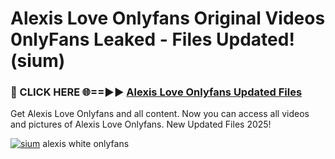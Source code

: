 # Alexis Love Onlyfans Original Videos 0nlyFans Leaked - Files Updated! (sium)

<h3>🔴 CLICK HERE 🌐==►► <a href="https://tinyurl.com/x26r9saj" rel="nofollow">Alexis Love Onlyfans Updated Files</a></h3>

Get Alexis Love Onlyfans and all content. Now you can access all videos and pictures of Alexis Love Onlyfans. New Updated Files 2025!

[![sium](https://i.imgur.com/LkgZPqh.gif)](https://tinyurl.com/x26r9saj)
alexis white onlyfans